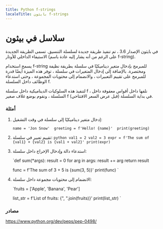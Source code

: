 ```yaml
---
title: Python f-strings
localeTitle: بايثون f-strings
---
```

# سلاسل في بيثون

في بايثون الإصدار 3.6 ، تم تنفيذ طريقة جديدة لسلسلة التنسيق. تسمى الطريقة الجديدة الاستيفاء الداخلي للأوتار (على الرغم من أنه يشار إليه عادة باسم f-string).

يسمح استخدام f-string للمبرمج بإدخال متغير ديناميكيًا في سلسلة بطريقة نظيفة ومختصرة. بالإضافة إلى إدخال المتغيرات في سلسلة ، توفر هذه الميزة أيضًا قدرة للمبرمج على تقييم التعبيرات ، والانضمام إلى محتويات المجموعة ، وحتى استدعاء الوظائف داخل السلسلة f.

لتنفيذ هذه السلوكيات الديناميكية داخل سلسلة f ، نلفها داخل أقواس معقوفة داخل السلسلة ، ونقوم بوضع غلاف صغير f في بداية السلسلة (قبل عرض السعر الافتتاحي).

### أمثلة

1.  إدخال متغير ديناميكيًا إلى سلسلة في وقت التشغيل:
    
     `name = 'Jon Snow' 
     greeting = f'Hello! {name}' 
     print(greeting) 
    ` 
    
2.  تقييم تعبير في سلسلة: `python val1 = 2 val2 = 3 expr = f'The sum of {val1} + {val2} is {val1 + val2}' print(expr)`
    
3.  استدعاء دالة وإدخال الإخراج داخل سلسلة:
    
     `def sum(*args): 
        result = 0 
        for arg in args: 
            result += arg 
        return result 
     
     func = f'The sum of 3 + 5 is {sum(3, 5)}' 
     print(func) 
    ` 
    
4.  الانضمام إلى محتويات مجموعة داخل سلسلة:
    
     `fruits = ['Apple', 'Banana', 'Pear'] 
     
     list_str = f'List of fruits: {", ".join(fruits)}' 
     print(list_str) 
    ` 
    

### مصادر

https://www.python.org/dev/peps/pep-0498/